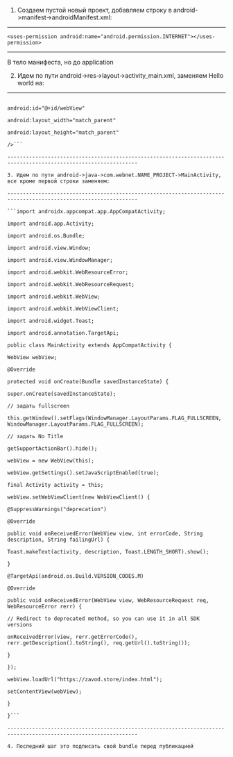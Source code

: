 1. Создаем пустой новый проект, добавляем строку в android->manifest->androidManifest.xml:

----------------------------------------------------------------------------------------------------------------

```<uses-permission android:name="android.permission.INTERNET"></uses-permission>```

----------------------------------------------------------------------------------------------------------------

В тело манифеста, но до application

2. Идем по пути android->res->layout->activity_main.xml, заменяем Hello world на:

----------------------------------------------------------------------------------------------------------------

```<WebView

android:id="@+id/webView"

android:layout_width="match_parent"

android:layout_height="match_parent"

/>```

----------------------------------------------------------------------------------------------------------------

3. Идем по пути android->java->com.webnet.NAME_PROJECT->MainActivity, все кроме первой строки заменяем:

----------------------------------------------------------------------------------------------------------------

```import androidx.appcompat.app.AppCompatActivity;

import android.app.Activity;

import android.os.Bundle;

import android.view.Window;

import android.view.WindowManager;

import android.webkit.WebResourceError;

import android.webkit.WebResourceRequest;

import android.webkit.WebView;

import android.webkit.WebViewClient;

import android.widget.Toast;

import android.annotation.TargetApi;

public class MainActivity extends AppCompatActivity {

WebView webView;

@Override

protected void onCreate(Bundle savedInstanceState) {

super.onCreate(savedInstanceState);

// задать fullscreen

this.getWindow().setFlags(WindowManager.LayoutParams.FLAG_FULLSCREEN, WindowManager.LayoutParams.FLAG_FULLSCREEN);

// задать No Title

getSupportActionBar().hide();

webView = new WebView(this);

webView.getSettings().setJavaScriptEnabled(true);

final Activity activity = this;

webView.setWebViewClient(new WebViewClient() {

@SuppressWarnings("deprecation")

@Override

public void onReceivedError(WebView view, int errorCode, String description, String failingUrl) {

Toast.makeText(activity, description, Toast.LENGTH_SHORT).show();

}

@TargetApi(android.os.Build.VERSION_CODES.M)

@Override

public void onReceivedError(WebView view, WebResourceRequest req, WebResourceError rerr) {

// Redirect to deprecated method, so you can use it in all SDK versions

onReceivedError(view, rerr.getErrorCode(), rerr.getDescription().toString(), req.getUrl().toString());

}

});

webView.loadUrl("https://zavod.store/index.html");

setContentView(webView);

}

}```

----------------------------------------------------------------------------------------------------------------

4. Последний шаг это подписать свой bundle перед публикацией